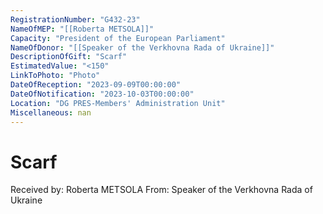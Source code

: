 ```yaml
---
RegistrationNumber: "G432-23"
NameOfMEP: "[[Roberta METSOLA]]"
Capacity: "President of the European Parliament"
NameOfDonor: "[[Speaker of the Verkhovna Rada of Ukraine]]"
DescriptionOfGift: "Scarf"
EstimatedValue: "<150"
LinkToPhoto: "Photo"
DateOfReception: "2023-09-09T00:00:00"
DateOfNotification: "2023-10-03T00:00:00"
Location: "DG PRES-Members' Administration Unit"
Miscellaneous: nan
---
```


# Scarf

Received by: Roberta METSOLA
From: Speaker of the Verkhovna Rada of Ukraine
